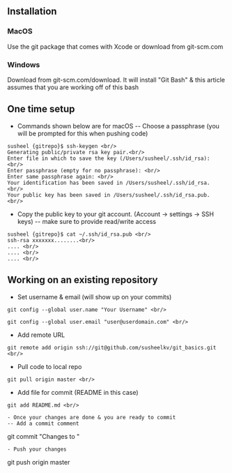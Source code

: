## Installation

### MacOS
Use the git package that comes with Xcode or download from
git-scm.com
### Windows 
Download from git-scm.com/download. It will install "Git Bash" & this
article assumes that you are working off of this bash


## One time setup
- Commands shown below are for macOS
-- Choose a passphrase (you will be prompted for this when pushing code)
```
susheel {gitrepo}$ ssh-keygen <br/> 
Generating public/private rsa key pair.<br/>
Enter file in which to save the key (/Users/susheel/.ssh/id_rsa): <br/> 
Enter passphrase (empty for no passphrase): <br/>
Enter same passphrase again: <br/>
Your identification has been saved in /Users/susheel/.ssh/id_rsa. <br/>
Your public key has been saved in /Users/susheel/.ssh/id_rsa.pub. <br/>
```
- Copy the public key to your git account. (Account -> settings -> SSH keys)
-- make sure to provide read/write access
```
susheel {gitrepo}$ cat ~/.ssh/id_rsa.pub <br/>
ssh-rsa xxxxxxx........<br/>
.... <br/>
.... <br/>
.... <br/>
```

## Working on an existing repository

- Set username & email (will show up on your commits)

```
git config --global user.name "Your Username" <br/>

git config --global user.email "user@userdomain.com" <br/>

```

- Add remote URL
```
git remote add origin ssh://git@github.com/susheelkv/git_basics.git <br/>
```

- Pull code to local repo
```
git pull origin master <br/>
```

- Add file for commit (README in this case)
```
git add README.md <br/>

- Once your changes are done & you are ready to commit
-- Add a commit comment
```
git commit "Changes to " <br/>
```
- Push your changes
```
git push origin master <br/>
```
